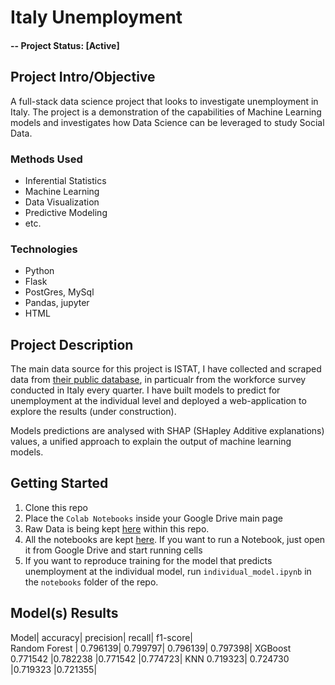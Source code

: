 # Italy Unemployment

#### -- Project Status: [Active]

## Project Intro/Objective
A full-stack data science project that looks to investigate unemployment in Italy. The project is a demonstration of the capabilities of Machine Learning models and investigates how Data Science can be leveraged to study Social Data.


### Methods Used
* Inferential Statistics
* Machine Learning
* Data Visualization
* Predictive Modeling
* etc.

### Technologies
* Python
* Flask
* PostGres, MySql
* Pandas, jupyter
* HTML

## Project Description
The main data source for this project is ISTAT, I have collected and scraped data from [their public database](http://dati.istat.it/), in particualr from the workforce survey conducted in Italy every quarter. I have built models to predict for unemployment at the individual level and deployed a web-application to explore the results (under construction).

Models predictions are analysed with SHAP (SHapley Additive explanations) values, a unified approach to explain the output of machine learning models.

## Getting Started

1. Clone this repo 
2. Place the `Colab Notebooks` inside your Google Drive main page
2. Raw Data is being kept [here](https://github.com/Attol8/Italy_unemployment/tree/master/Colab%20Notebooks/data) within this repo.  
3. All the notebooks are kept [here](https://github.com/Attol8/Italy_unemployment/tree/master/Colab%20Notebooks/notebooks). If you want to run a Notebook, just open it from Google Drive and start running cells
4. If you want to reproduce training for the model that predicts unemployment at the individual model, run `individual_model.ipynb` in the `notebooks` folder of the repo.

## Model(s) Results 

	  
Model|	     accuracy|	precision|	recall|	f1-score|				
Random Forest |	0.796139|	0.799797|	0.796139|	0.797398|
XGBoost	0.771542	|0.782238	|0.771542	|0.774723|
KNN	0.719323|	0.724730	|0.719323	|0.721355|